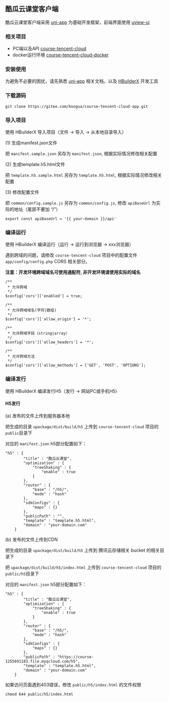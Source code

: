 ## 酷瓜云课堂客户端

酷瓜云课堂客户端采用 [uni-app](https://uniapp.dcloud.io) 为基础开发框架，前端界面使用 [uview-ui](http://uviewui.com)

### 相关项目

- PC端以及API [course-tencent-cloud](https://gitee.com/koogua/course-tencent-cloud)
- docker运行环境 [course-tencent-cloud-docker](https://gitee.com/koogua/course-tencent-cloud-docker)

### 安装使用

为避免不必要的困扰，请先熟悉 [uni-app](https://uniapp.dcloud.io) 相关文档，以及 [HBuilderX](https://www.dcloud.io/hbuilderx.html) 开发工具

### 下载源码

```
git clone https://gitee.com/koogua/course-tencent-cloud-app.git
```

### 导入项目

使用 HBuilderX 导入项目（文件 -> 导入 -> 从本地目录导入）

(1) 生成manifest.json文件

把 `manifest.sample.json` 另存为 `manifest.json`, 根据实际情况修改相关配置

(2) 生成template.h5.html文件

把 `template.h5.sample.html` 另存为 `template.h5.html`, 根据实际情况修改相关配置

(3) 修改配置文件

把 `common/config.sample.js` 另存为 `common/config.js`, 修改 `apiBaseUrl` 为实际的地址（尾部不要加 “/”）

```
export const apiBaseUrl = '{{ your-domain }}/api'
```

### 编译运行

使用 HBuilderX 编译运行（运行 -> 运行到浏览器 -> xxx浏览器）

遇到跨域的问题，请修改 `course-tencent-cloud` 项目中的配置文件 `app/config/config.php` CORS 相关部分。

**注意：开发环境跨域域名可使用通配符, 非开发环境请使用实际的域名** 

```
/**
 * 允许跨域
 */
$config['cors']['enabled'] = true;

/**
 * 允许跨域域名(字符|数组)
 */
$config['cors']['allow_origin'] = '*';

/**
 * 允许跨域字段（string|array）
 */
$config['cors']['allow_headers'] = '*';

/**
 * 允许跨域方法
 */
$config['cors']['allow_methods'] = ['GET', 'POST', 'OPTIONS'];
```

### 编译发行

使用 HBuilderX 编译发行H5（发行 -> 网站PC或手机H5）

#### H5发行

(a) 发布的文件上传到服务器本地

把生成的目录 `upackage/dist/build/h5` 上传到 `course-tencent-cloud` 项目的 `public`目录下

对应的 `manifest.json` h5部分配置如下：

```
"h5" : {
        "title" : "酷瓜云课堂",
        "optimization" : {
            "treeShaking" : {
                "enable" : true
            }
        },
        "router" : {
            "base" : "/h5/",
            "mode" : "hash"
        },
        "sdkConfigs" : {
            "maps" : {}
        },
        "publicPath" : "",
        "template" : "template.h5.html",
        "domain" : "your-domain.com"
    }
```

(b) 发布的文件上传到CDN

把生成的目录 `upackage/dist/build/h5` 上传到 腾讯云存储相关 bucket 的相关目录下

把 `upackage/dist/build/h5/index.html` 上传到 `course-tencent-cloud` 项目的 `public/h5`目录下

对应的 `manifest.json` h5部分配置如下：

```
"h5" : {
        "title" : "酷瓜云课堂",
        "optimization" : {
            "treeShaking" : {
                "enable" : true
            }
        },
        "router" : {
            "base" : "/h5/",
            "mode" : "hash"
        },
        "sdkConfigs" : {
            "maps" : {}
        },
        "publicPath" : "https://course-1255691183.file.myqcloud.com/h5",
        "template" : "template.h5.html",
        "domain" : "your-domain.com"
    }
```

如果访问页面遇到403错误，修改 `public/h5/index.html` 的文件权限

```
chmod 644 public/h5/index.html
```


